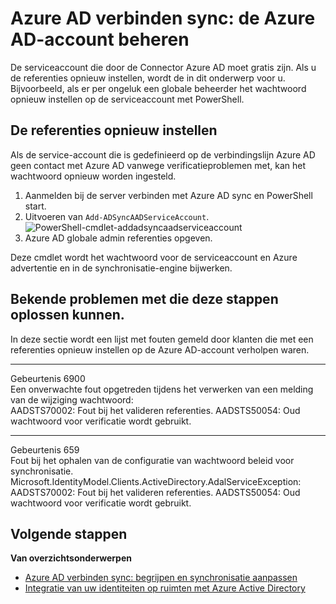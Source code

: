 <properties
    pageTitle="Azure AD verbinden sync: het beheren van de Azure AD-account | Microsoft Azure"
    description="In dit onderwerp worden de Azure AD-account te herstellen."
    services="active-directory"
    keywords="AADSTS70002, AADSTS50054, het opnieuw instellen van het wachtwoord voor de synchronisatie van Azure AD verbinden Connector service-account"
    documentationCenter=""
    authors="andkjell"
    manager="femila"
    editor=""/>

<tags
    ms.service="active-directory"
    ms.workload="identity"
    ms.tgt_pltfrm="na"
    ms.devlang="na"
    ms.topic="article"
    ms.date="09/01/2016"
    ms.author="billmath"/>

# <a name="azure-ad-connect-sync-how-to-manage-the-azure-ad-service-account"></a>Azure AD verbinden sync: de Azure AD-account beheren
De serviceaccount die door de Connector Azure AD moet gratis zijn. Als u de referenties opnieuw instellen, wordt de in dit onderwerp voor u. Bijvoorbeeld, als er per ongeluk een globale beheerder het wachtwoord opnieuw instellen op de serviceaccount met PowerShell.

## <a name="reset-the-credentials"></a>De referenties opnieuw instellen
Als de service-account die is gedefinieerd op de verbindingslijn Azure AD geen contact met Azure AD vanwege verificatieproblemen met, kan het wachtwoord opnieuw worden ingesteld.

1. Aanmelden bij de server verbinden met Azure AD sync en PowerShell start.
2. Uitvoeren van `Add-ADSyncAADServiceAccount`.  
![PowerShell-cmdlet-addadsyncaadserviceaccount](./media/active-directory-aadconnectsync-howto-azureadaccount/addadsyncaadserviceaccount.png)
3. Azure AD globale admin referenties opgeven.

Deze cmdlet wordt het wachtwoord voor de serviceaccount en Azure advertentie en in de synchronisatie-engine bijwerken.

## <a name="known-issues-these-steps-can-solve"></a>Bekende problemen met die deze stappen oplossen kunnen.
In deze sectie wordt een lijst met fouten gemeld door klanten die met een referenties opnieuw instellen op de Azure AD-account verholpen waren.

-----------
Gebeurtenis 6900  
Een onverwachte fout opgetreden tijdens het verwerken van een melding van de wijziging wachtwoord:  
AADSTS70002: Fout bij het valideren referenties. AADSTS50054: Oud wachtwoord voor verificatie wordt gebruikt.

----------
Gebeurtenis 659  
Fout bij het ophalen van de configuratie van wachtwoord beleid voor synchronisatie. Microsoft.IdentityModel.Clients.ActiveDirectory.AdalServiceException:  
AADSTS70002: Fout bij het valideren referenties. AADSTS50054: Oud wachtwoord voor verificatie wordt gebruikt.

## <a name="next-steps"></a>Volgende stappen

**Van overzichtsonderwerpen**

- [Azure AD verbinden sync: begrijpen en synchronisatie aanpassen](active-directory-aadconnectsync-whatis.md)
- [Integratie van uw identiteiten op ruimten met Azure Active Directory](active-directory-aadconnect.md)
